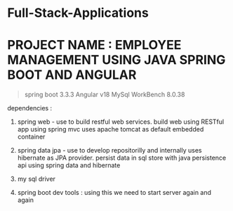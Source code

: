  # Full-Stack-Applications 

# PROJECT NAME : EMPLOYEE MANAGEMENT USING JAVA SPRING BOOT AND ANGULAR 

   > spring boot 3.3.3 
   > Angular v18
   > MySql WorkBench 8.0.38  
   
dependencies : 

1. spring web - use to build restful web services. build web using RESTful app using spring mvc uses 
   apache tomcat as default embedded container

2. spring data jpa - use to develop repositorilly  and internally uses hibernate as JPA provider. 
   persist data in sql store with java persistence api using spring data and hibernate 

3. my sql driver 

4. spring boot dev tools : using this we need to start server again and again
